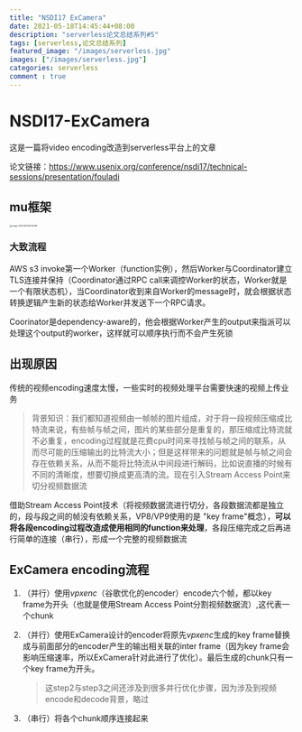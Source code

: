 ```yaml
---
title: "NSDI17 ExCamera"
date: 2021-05-18T14:45:44+08:00 
description: "serverless论文总结系列#5"
tags: [serverless,论文总结系列]
featured_image: "/images/serverless.jpg"
images: ["/images/serverless.jpg"]
categories: serverless
comment : true
---
```


# NSDI17-ExCamera 

这是一篇将video encoding改造到serverless平台上的文章

论文链接：https://www.usenix.org/conference/nsdi17/technical-sessions/presentation/fouladi

## mu框架

<img src="/Users/chenzicong/Library/Application Support/typora-user-images/image-20210413105734381.png" alt="image-20210413105734381" style="zoom: 25%;" />

### 大致流程

AWS s3 invoke第一个Worker（function实例），然后Worker与Coordinator建立TLS连接并保持（Coordinator通过RPC call来调控Worker的状态，Worker就是一个有限状态机），当Coordinator收到来自Worker的message时，就会根据状态转换逻辑产生新的状态给Worker并发送下一个RPC请求。

Coorinator是dependency-aware的，他会根据Worker产生的output来指派可以处理这个output的worker，这样就可以顺序执行而不会产生死锁



## 出现原因

传统的视频encoding速度太慢，一些实时的视频处理平台需要快速的视频上传业务

> 背景知识：我们都知道视频由一帧帧的图片组成，对于将一段视频压缩成比特流来说，有些帧与帧之间，图片的某些部分是重复的，那压缩成比特流就不必重复，encoding过程就是花费cpu时间来寻找帧与帧之间的联系，从而尽可能的压缩输出的比特流大小；但是这样带来的问题就是帧与帧之间会存在依赖关系，从而不能将比特流从中间段进行解码，比如说直播的时候有不同的清晰度，想要切换成更高清的流。现在引入Stream Access Point来切分视频数据流

借助Stream Access Point技术（将视频数据流进行切分，各段数据流都是独立的，段与段之间的帧没有依赖关系，VP8/VP9使用的是
"key frame"概念），**可以将各段encoding过程改造成使用相同的function来处理**，各段压缩完成之后再进行简单的连接（串行），形成一个完整的视频数据流



## ExCamera encoding流程

1. （并行）使用*vpxenc*（谷歌优化的encoder）encode六个帧，都以key frame为开头（也就是使用Stream Access Point分割视频数据流）,这代表一个chunk

2. （并行）使用ExCamera设计的encoder将原先*vpxenc*生成的key frame替换成与前面部分的encoder产生的输出相关联的inter frame（因为key frame会影响压缩速率，所以ExCamera针对此进行了优化）。最后生成的chunk只有一个key frame为开头。

   >  这step2与step3之间还涉及到很多并行优化步骤，因为涉及到视频encode和decode背景，略过

3. （串行）将各个chunk顺序连接起来